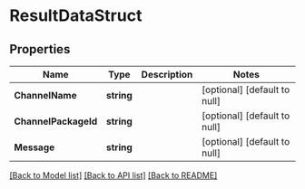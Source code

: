 # ResultDataStruct

## Properties
Name | Type | Description | Notes
------------ | ------------- | ------------- | -------------
**ChannelName** | **string** |  | [optional] [default to null]
**ChannelPackageId** | **string** |  | [optional] [default to null]
**Message** | **string** |  | [optional] [default to null]

[[Back to Model list]](../README.md#documentation-for-models) [[Back to API list]](../README.md#documentation-for-api-endpoints) [[Back to README]](../README.md)



